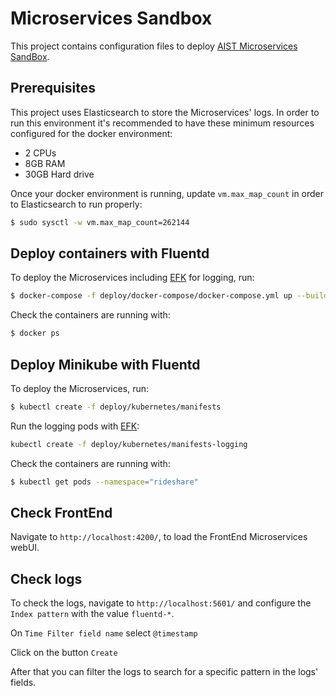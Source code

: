 # Microservices Sandbox

This project contains configuration files to deploy [AIST Microservices SandBox](https://github.com/AITestingOrg?q=aist-sandbox).

## Prerequisites

This project uses Elasticsearch to store the Microservices' logs. In order to run this environment it's recommended to have these minimum resources configured for the docker environment:
- 2 CPUs
- 8GB RAM
- 30GB Hard drive

Once your docker environment is running, update `vm.max_map_count` in order to Elasticsearch to run properly: 
```sh
$ sudo sysctl -w vm.max_map_count=262144
```

## Deploy containers with Fluentd

To deploy the Microservices including [EFK](https://docs.fluentd.org/v0.12/articles/docker-logging-efk-compose) for logging, run: 

```sh
$ docker-compose -f deploy/docker-compose/docker-compose.yml up --build -d
```

Check the containers are running with:
```sh
$ docker ps
```

## Deploy Minikube with Fluentd

To deploy the Microservices, run: 

```sh
$ kubectl create -f deploy/kubernetes/manifests
```

Run the logging pods with [EFK](https://docs.fluentd.org/v0.12/articles/docker-logging-efk-compose):
```sh
kubectl create -f deploy/kubernetes/manifests-logging
```

Check the containers are running with:
```sh
$ kubectl get pods --namespace="rideshare"
```

## Check FrontEnd

Navigate to `http://localhost:4200/`, to load the FrontEnd Microservices webUI.

## Check logs

To check the logs, navigate to `http://localhost:5601/` and configure the `Index pattern` with the value `fluentd-*`. 

On `Time Filter field name` select `@timestamp`

Click on the button `Create`

After that you can filter the logs to search for a specific pattern in the logs' fields.
